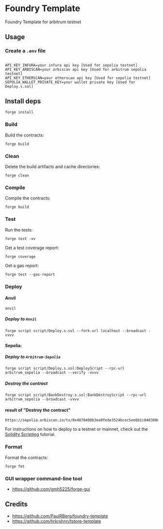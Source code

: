 # Foundry Template
Foundry Template for arbitrum testnet

## Usage


### Create a ``.env`` file
```

API_KEY_INFURA=your infura api key [Used for sepolia testnet]
API_KEY_ARBISCAN=your arbiscan api key [Used for arbitrum sepolia testnet]
API_KEY_ETHERSCAN=your etherscan api key [Used for sepolia testnet]
SEPOLIA_WALLET_PRIVATE_KEY=your wallet private key [Used for Deploy.s.sol]
```

## Install deps
```
forge install
```

### Build

Build the contracts:

```
forge build
```

### Clean

Delete the build artifacts and cache directories:

```
forge clean
```

### Compile

Compile the contracts:

```
forge build
```

### Test

Run the tests:

```
forge test -vv
```

Get a test coverage report:

```
forge coverage
```

Get a gas report:

```
forge test --gas-report
```


### Deploy

#### Anvil
```
anvil
```

##### Deploy to ``Anvil``
```
forge script script/Deploy.s.sol --fork-url localhost --broadcast -vvvv
```

#### Sepolia:

##### Deploy to ``Arbitrum-Sepolia``
```
forge script script/Deploy.s.sol:DeployScript --rpc-url arbitrum_sepolia --broadcast --verify -vvvv
```

##### Destroy the contract
```
forge script script/BankDestroy.s.sol:BankDestroyScript --rpc-url arbitrum_sepolia --broadcast -vvvv
```

#### result of "Destroy the contract"
```
https://sepolia.arbiscan.io/tx/0x4878408b3ea0fede3524bcec5ee6b1c048380e2fa5784f0ba20652b6840aba5c
```


For instructions on how to deploy to a testnet or mainnet, check out the
[Solidity Scripting](https://book.getfoundry.sh/tutorials/solidity-scripting.html) tutorial.

### Format

Format the contracts:

```
forge fmt
```


### GUI wrapper command-line tool
- https://github.com/gmh5225/forge-gui


## Credits
- https://github.com/PaulRBerg/foundry-template
- https://github.com/hrkrshnn/tstore-template
